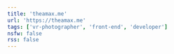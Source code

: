 ```yaml
---
title: 'theamax.me'
url: 'https://theamax.me'
tags: ['vr-photographer', 'front-end', 'developer']
nsfw: false
rss: false
---
```

